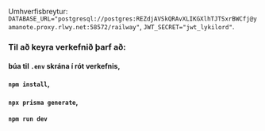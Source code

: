 Umhverfisbreytur: `DATABASE_URL="postgresql://postgres:REZdjAVSkQRAvXLIKGXlhTJTSxrBWCfj@yamanote.proxy.rlwy.net:58572/railway"`, `JWT_SECRET="jwt_lykilord"`. 

### Til að keyra verkefnið þarf að:

#### búa til `.env` skrána í rót verkefnis, 
#### `npm install`, 
#### `npx prisma generate`, 
#### `npm run dev`

